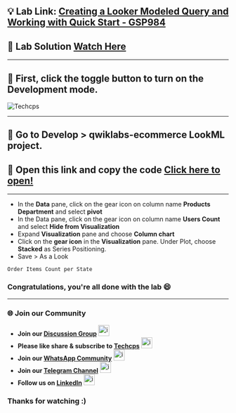 
## 💡 Lab Link: [Creating a Looker Modeled Query and Working with Quick Start - GSP984](https://www.cloudskillsboost.google/focuses/22176?parent=catalog)

## 🚀 Lab Solution [Watch Here](https://www.youtube.com/@techcps)

---

## 🚨 First, click the toggle button to turn on the Development mode.

![Techcps](https://github.com/Techcps/GSP-Short-Trick/assets/104138529/ef540cc4-e6ce-4e81-bf76-75c9ab00a42b)

---

## 🚨 Go to Develop > qwiklabs-ecommerce LookML project.

##  🚀 Open this link and copy the code [Click here to open!](https://github.com/Techcps/GSP/blob/main/Creating%20a%20Looker%20Modeled%20Query%20and%20Working%20with%20Quick%20Start/techcps984.md)

---

- In the **Data** pane, click on the gear icon on column name **Products Department** and select **pivot**
- In the Data pane, click on the gear icon on column name **Users Count** and select **Hide from Visualization**
- Expand **Visualization** pane and choose **Column chart**
- Click on the **gear icon** in the **Visualization** pane. Under Plot, choose **Stacked** as Series Positioning.
- Save > As a Look
```
Order Items Count per State
```

### Congratulations, you're all done with the lab 😄

---

### 🌐 Join our Community

- **Join our [Discussion Group](https://t.me/Techcpschat)** <img src="https://github.com/user-attachments/assets/a4a4b767-151c-461d-bca1-da6d4c0cd68a" alt="icon" width="25" height="25">
- **Please like share & subscribe to [Techcps](https://www.youtube.com/@techcps)** <img src="https://github.com/user-attachments/assets/6ee41001-c795-467c-8d96-06b56c246b9c" alt="icon" width="25" height="25">
- **Join our [WhatsApp Community](https://whatsapp.com/channel/0029Va9nne147XeIFkXYv71A)** <img src="https://github.com/user-attachments/assets/aa10b8b2-5424-40bc-8911-7969f29f6dae" alt="icon" width="25" height="25">
- **Join our [Telegram Channel](https://t.me/Techcps)** <img src="https://github.com/user-attachments/assets/a4a4b767-151c-461d-bca1-da6d4c0cd68a" alt="icon" width="25" height="25">
- **Follow us on [LinkedIn](https://www.linkedin.com/company/techcps/)** <img src="https://github.com/user-attachments/assets/b9da471b-2f46-4d39-bea9-acdb3b3a23b0" alt="icon" width="25" height="25">

### Thanks for watching :)
